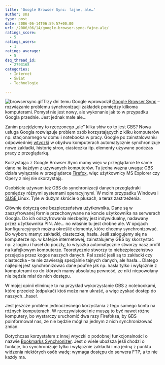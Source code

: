```yaml
---
title: 'Google Browser Sync: fajne, ale…'
author: sms
type: post
date: 2006-06-14T06:59:57+00:00
url: /2006/06/14/google-browser-sync-fajne-ale/
ratings_score:
  - 5
ratings_users:
  - 1
ratings_average:
  - 5
dsq_thread_id:
  - 2793168
categories:
  - Internet
  - Świat
  - Technologie

---
```

<img alt="browsersync.gif" id="image131" src="http://www.dziennikarz.pl/sms/grafika/2006/06/browsersync.gif" />Trzy dni temu Google wprowadził <a target="_blank" href="http://www.google.com/tools/firefox/browsersync/">Google Browser Sync</a> &#8211; rozwiązanie problemu synchronizacji zakładek pomiędzy kilkoma komputerami. Pomysł nie jest nowy, ale wykonanie jak to w przypadku Googla przednie. Jest jednak małe ale&#8230;<!--more-->


  
Zanim przejdziemy to rzeczonego &#8222;ale&#8221; kilka słów co to jest GBS? Nowa usługa Googla rozwiązuje problem osób korzystających z kilku komputerów np. stacjonarnego w domu i notebooka w pracy. Google po zainstalowaniu odpowiedniej <a target="_blank" href="http://tools.google.com/firefox/browsersync/install.html">wtyczki</a> w obydwu komputerach automatycznie synchronizuje nowe zakładki, historię stron, ciasteczka itp. elementy używane podczas pracy z przeglądarką.
  
Korzystając z Google Browser Sync mamy więc w przeglądarce te same dane na każdym z używanych komputerów. Tu jedna ważna uwaga: GBS działa wyłącznie w przeglądarce <a target="_blank" href="http://www.firefox.pl">Firefox</a>, więc użytkownicy MS Explorer czy Opery z niej nie skorzystają.
  
Osobiście używam też GBS do synchronizacji danych przeglądraki pomiędzy różnymi systemami operacyjnymi. W moim przypadku Windows i <a target="_blank" href="http://www.suse.com">SUSE </a>Linux. Tyle w dużym skrócie o plusach, a teraz zastrzeżenia.

Głównie dotyczą one bezpieczeństwa użytkownika. Dane są w zaszyfrowanej formie przechowywane na koncie użytkownika na serwerach Googla. Do ich odszyfrowania niezbędny jest indywidualny, nadawany przez użytkownika PIN. Ale&#8230; no właśnie tu jest drobne ale. W opcjach konfiguracyjnych można określić elementy, które chcemy synchronizować. Do wyboru mamy: zakładki, ciasteczka, hasła. Jeśli zalogujemy się na komputerze np. w kafejce internetowej, zainstalujemy GBS by skorzystać np. z loginu i haseł do poczty, to wtyczka automatycznie stworzy nasz profil na kafejkowym komputerze. Teoretycznie stworzy to niebezpieczeństwo przejęcia przez kogoś naszych danych. Pal sześć jeśli są to zakładki czy ciasteczka &#8211; te nie zawierają specjalnie tajnych danych, ale hasła&#8230; Dlatego najlepiej jest synchronizować dane poufne jak np. hasła tylko i wyłącznie z komputerami co do których mamy absolutną pewność, że nikt niepowołany nie będzie miał do nich dostępu.
  
W mojej opinii eliminuje to na przykład wykorzystanie GBS z notebookami, które przecież (odpukać) ktoś może nam ukraść, a więc zyskać dostęp do naszych&#8230;haseł.

Jest jeszcze problem jednoczesnego korzystania z tego samego konta na różnych komputerach. W rzeczywistości nie muszą to być nawet różne komputery, bo wystarczy uruchomić dwa razy Firefoksa, by GBS poinformował nas, że nie będzie mógł na jednym z nich synchronizować zmian.

Dotychczas korzystałem z innej wtyczki o podobnej funkcjonalności o nazwie <a target="_blank" href="https://addons.mozilla.org/firefox/14/">Bookmarks Synchronizer</a>. Jest o wiele uboższa jeśli chodzi o funkcje, bo synchronizuje tylko i wyłącznie zakładki i ma jedną z punktu widzenia niektórych osób wadę: wymaga dostępu do serwera FTP, a to nie każdy ma.